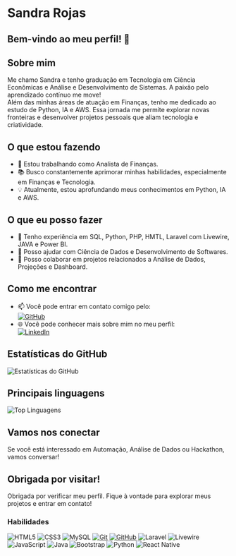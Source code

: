 # Sandra Rojas

## Bem-vindo ao meu perfil! 👋

## Sobre mim
Me chamo Sandra e tenho graduação em Tecnologia em Ciência Econômicas e Análise e Desenvolvimento de Sistemas.
A paixão pelo aprendizado contínuo me move!  
Além das minhas áreas de atuação em Finanças, tenho me dedicado ao estudo de Python, IA e AWS. 
Essa jornada me permite explorar novas fronteiras e desenvolver projetos pessoais que aliam tecnologia e criatividade.

## O que estou fazendo
- 💼 Estou trabalhando como Analista de Finanças.
- 📚 Busco constantemente aprimorar minhas habilidades, especialmente em Finanças e Tecnologia.
- 💡 Atualmente, estou aprofundando meus conhecimentos em Python, IA e AWS.

## O que eu posso fazer
- 🤖 Tenho experiência em SQL, Python, PHP, HMTL, Laravel com Livewire, JAVA e Power BI.
- 💬 Posso ajudar com Ciência de Dados e Desenvolvimento de Softwares.
- 📝 Posso colaborar em projetos relacionados a Análise de Dados, Projeções e Dashboard.

## Como me encontrar
- 📫 Você pode entrar em contato comigo pelo:  
  [![GitHub](https://img.shields.io/badge/github-%23121011.svg?style=for-the-badge&logo=github&logoColor=white)](https://github.com/SandraRojasZ)
- 🌐 Você pode conhecer mais sobre mim no meu perfil:            
   [![LinkedIn](https://img.shields.io/badge/linkedin-%230077B5.svg?style=for-the-badge&logo=linkedin&logoColor=white)](https://www.linkedin.com/in/sandra-zegarrundo)

## Estatísticas do GitHub
![Estatísticas do GitHub](https://github-readme-stats.vercel.app/api?username=SandraRojasZ&theme=transparent&bg_color=000&border_color=30A3DC&show_icons=true&icon_color=30A3DC&title_color=E94D5F&text_color=FFF)

## Principais linguagens
![Top Linguagens](https://github-readme-stats.vercel.app/api/top-langs/?username=SandraRojasZ&layout=compact&bg_color=000&border_color=30A3DC&title_color=E94D5F&text_color=FFF)

## Vamos nos conectar
Se você está interessado em Automação, Análise de Dados ou Hackathon, vamos conversar!

## Obrigada por visitar!
Obrigada por verificar meu perfil. Fique à vontade para explorar meus projetos e entrar em contato!

### Habilidades

![HTML5](https://img.shields.io/badge/HTML-000?style=for-the-badge&logo=html5&logoColor=30A3DC)
![CSS3](https://img.shields.io/badge/CSS3-000?style=for-the-badge&logo=css3&logoColor=E94D5F)
![MySQL](https://img.shields.io/badge/MySQL-00000F?style=for-the-badge&logo=mysql&logoColor=white)
[![Git](https://img.shields.io/badge/Git-000?style=for-the-badge&logo=git&logoColor=E94D5F)]()
[![GitHub](https://img.shields.io/badge/GitHub-000?style=for-the-badge&logo=github&logoColor=30A3DC)]()
![Laravel](https://img.shields.io/badge/laravel-%23FF2D20.svg?style=for-the-badge&logo=laravel&logoColor=white)
![Livewire](https://img.shields.io/badge/Livewire-0D1117?style=for-the-badge&labelColor=0D1117)
![JavaScript](https://img.shields.io/badge/JavaScript-F7DF1E?style=for-the-badge&logo=javascript&logoColor=black)
![Java](https://img.shields.io/badge/java-%23ED8B00.svg?style=for-the-badge&logo=openjdk&logoColor=white)
![Bootstrap](https://img.shields.io/badge/-boostrap-0D1117?style=for-the-badge&logo=bootstrap&labelColor=0D1117)
![Python](https://img.shields.io/badge/Python-3776AB?style=for-the-badge&logo=python&logoColor=white)
![React Native](https://img.shields.io/badge/React_Native-61DAFB?style=for-the-badge&logo=react&logoColor=white)
